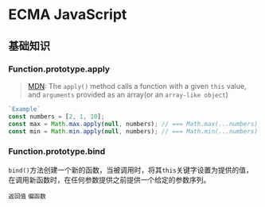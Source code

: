 # ECMA JavaScript

## 基础知识

### Function.prototype.apply

> [MDN](https://developer.mozilla.org/en-US/docs/Web/JavaScript/Reference/Global_Objects/Function/apply):
The `apply()` method calls a function with a given `this` value, and `arguments` provided as an array(or an `array-like object`)

``` javascript
`Example`
const numbers = [2, 1, 10];
const max = Math.max.apply(null, numbers); // === Math.max(...numbers) = 2
const min = Math.min.apply(null, numbers); // === Math.min(...numbers) = 1
```

### Function.prototype.bind

 `bind()`方法创建一个新的函数，当被调用时，将其`this`关键字设置为提供的值，在调用新函数时，在任何参数提供之前提供一个给定的参数序列。

 `返回值`
 `偏函数`
